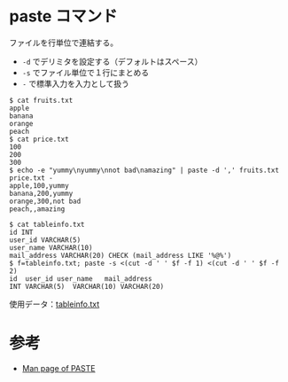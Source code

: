 # paste コマンド

ファイルを行単位で連結する。

- `-d` でデリミタを設定する（デフォルトはスペース）
- `-s` でファイル単位で１行にまとめる
- `-` で標準入力を入力として扱う

```console
$ cat fruits.txt
apple
banana
orange
peach
$ cat price.txt
100
200
300
$ echo -e "yummy\nyummy\nnot bad\namazing" | paste -d ',' fruits.txt price.txt -
apple,100,yummy
banana,200,yummy
orange,300,not bad
peach,,amazing
```

```console
$ cat tableinfo.txt
id INT
user_id VARCHAR(5)
user_name VARCHAR(10)
mail_address VARCHAR(20) CHECK (mail_address LIKE '%@%')
$ f=tableinfo.txt; paste -s <(cut -d ' ' $f -f 1) <(cut -d ' ' $f -f 2)
id	user_id	user_name	mail_address
INT	VARCHAR(5)	VARCHAR(10)	VARCHAR(20)
```

使用データ：[tableinfo.txt](https://github.com/shellgei/shellgei160/blob/master/qdata/141/tableinfo.txt)

# 参考

- [Man page of PASTE](https://linuxjm.osdn.jp/html/gnumaniak/man1/paste.1.html)
